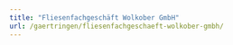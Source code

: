 ```yaml
---
title: "Fliesenfachgeschäft Wolkober GmbH"
url: /gaertringen/fliesenfachgeschaeft-wolkober-gmbh/
---
```

